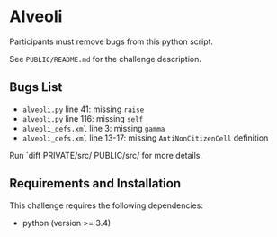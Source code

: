 # Alveoli

Participants must remove bugs from this python script.

See `PUBLIC/README.md` for the challenge description.

## Bugs List

* `alveoli.py` line 41: missing `raise`
* `alveoli.py` line 116: missing `self`
* `alveoli_defs.xml` line 3: missing `gamma`
* `alveoli_defs.xml` line 13-17: missing `AntiNonCitizenCell` definition

Run `diff PRIVATE/src/ PUBLIC/src/ for more details.

## Requirements and Installation

This challenge requires the following dependencies:

* python (version >= 3.4)
